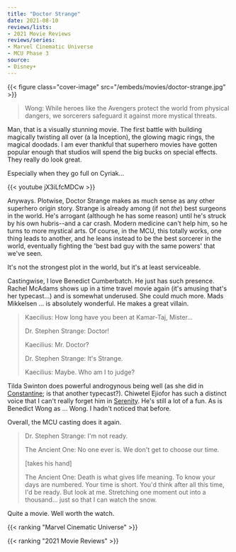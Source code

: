 ```yaml
---
title: "Doctor Strange"
date: 2021-08-10
reviews/lists:
- 2021 Movie Reviews
reviews/series:
- Marvel Cinematic Universe
- MCU Phase 3
source:
- Disney+
---
```

{{< figure class="cover-image" src="/embeds/movies/doctor-strange.jpg" >}}

> Wong: While heroes like the Avengers protect the world from physical dangers, we sorcerers safeguard it against more mystical threats. 

Man, that is a visually stunning movie. The first battle with building magically twisting all over (a la Inception), the glowing magic rings, the magical doodads. I am ever thankful that superhero movies have gotten popular enough that studios will spend the big bucks on special effects. They really do look great. 

Especially when they go full on Cyriak...

{{< youtube jX3iLfcMDCw >}}

Anyways. Plotwise, Doctor Strange makes as much sense as any other superhero origin story. Strange is already among (if not *the*) best surgeons in the world. He's arrogant (although he has some reason) until he's struck by his own hubris--and a car crash. Modern medicine can't help him, so he turns to more mystical arts. Of course, in the MCU, this totally works, one thing leads to another, and he leans instead to be the best sorcerer in the world, eventually fighting the 'best bad guy with the same powers' that we've seen. 

It's not the strongest plot in the world, but it's at least serviceable. 

Castingwise, I love Benedict Cumberbatch. He just has such presence. Rachel McAdams shows up in a time travel movie again (it's amusing that's her typecast...) and is somewhat underused. She could much more. Mads Mikkelsen ... is absolutely wonderful. He makes a great villain. 

> Kaecilius: How long have you been at Kamar-Taj, Mister...
> 
> Dr. Stephen Strange: Doctor!
> 
> Kaecilius: Mr. Doctor?
> 
> Dr. Stephen Strange: It's Strange.
> 
> Kaecilius: Maybe. Who am I to judge?

Tilda Swinton does powerful androgynous being well (as she did in [Constantine](https://www.imdb.com/title/tt0360486/?ref_=fn_al_tt_1); is that another typecast?). Chiwetel Ejiofor has such a distinct voice that I can't really forget him in [Serenity](https://www.imdb.com/title/tt0379786/?ref_=fn_al_tt_1). He's still a lot of a fun. As is Benedict Wong as ... Wong. I hadn't noticed that before. 

Overall, the MCU casting does it again. 

> Dr. Stephen Strange: I'm not ready.
> 
> The Ancient One: No one ever is. We don't get to choose our time.
> 
> [takes his hand]
> 
> The Ancient One: Death is what gives life meaning. To know your days are numbered. Your time is short. You'd think after all this time, I'd be ready. But look at me. Stretching one moment out into a thousand... just so that I can watch the snow.

Quite a movie. Well worth the watch. 

{{< ranking "Marvel Cinematic Universe" >}}

{{< ranking "2021 Movie Reviews" >}}